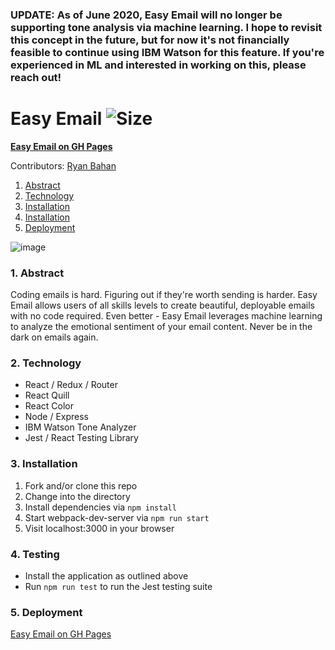 ### UPDATE: As of June 2020, Easy Email will no longer be supporting tone analysis via machine learning. I hope to revisit this concept in the future, but for now it's not financially feasible to continue using IBM Watson for this feature. If you're experienced in ML and interested in working on this, please reach out!

# Easy Email ![Size](https://github-size-badge.herokuapp.com/ryanbahan/easy-email-2020.svg)

**[Easy Email on GH Pages](https://ryanbahan.github.io/easy-email-2020/)**

Contributors: [Ryan Bahan](https://github.com/ryanbahan)

1. [Abstract](#1-abstract)
2. [Technology](#2-technology)
3. [Installation](#3-installation)
4. [Installation](#4-testing)
5. [Deployment](#5-deployment)

![image](https://user-images.githubusercontent.com/54119863/79816698-106e5300-8341-11ea-8a59-8334843901e6.png)

### 1. Abstract

Coding emails is hard. Figuring out if they're worth sending is harder. Easy Email allows users of all skills levels to create beautiful, deployable emails with no code required. Even better - Easy Email leverages machine learning to analyze the emotional sentiment of your email content. Never be in the dark on emails again.

### 2. Technology

- React / Redux / Router
- React Quill
- React Color
- Node / Express
- IBM Watson Tone Analyzer
- Jest / React Testing Library

### 3. Installation

1. Fork and/or clone this repo
2. Change into the directory
3. Install dependencies via `npm install`
4. Start webpack-dev-server via `npm run start`
5. Visit localhost:3000 in your browser

### 4. Testing

- Install the application as outlined above
- Run `npm run test` to run the Jest testing suite

### 5. Deployment

[Easy Email on GH Pages](https://ryanbahan.github.io/easy-email-2020/)
